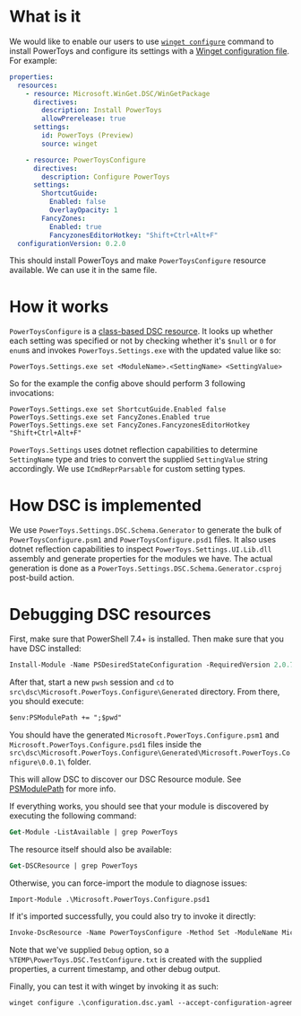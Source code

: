 # What is it

We would like to enable our users to use [`winget configure`](https://learn.microsoft.com/en-us/windows/package-manager/winget/configure) command to install PowerToys and configure its settings with a [Winget  configuration file](https://learn.microsoft.com/en-us/windows/package-manager/configuration/create). For example:

```yaml
properties:
  resources:
    - resource: Microsoft.WinGet.DSC/WinGetPackage
      directives:
        description: Install PowerToys
        allowPrerelease: true
      settings:
        id: PowerToys (Preview)
        source: winget

    - resource: PowerToysConfigure
      directives:
        description: Configure PowerToys
      settings:
        ShortcutGuide:
          Enabled: false
          OverlayOpacity: 1
        FancyZones:
          Enabled: true
          FancyzonesEditorHotkey: "Shift+Ctrl+Alt+F"
  configurationVersion: 0.2.0
```

This should install PowerToys and make `PowerToysConfigure` resource available. We can use it in the same file.

# How it works

`PowerToysConfigure` is a [class-based DSC resource](https://learn.microsoft.com/en-us/powershell/dsc/concepts/class-based-resources?view=dsc-2.0). It looks up whether each setting was specified or not by checking whether it's `$null` or `0` for `enum`s and invokes `PowerToys.Settings.exe` with the updated value like so:
```
PowerToys.Settings.exe set <ModuleName>.<SettingName> <SettingValue>
```

So for the example the config above should perform 3 following invocations:
```
PowerToys.Settings.exe set ShortcutGuide.Enabled false
PowerToys.Settings.exe set FancyZones.Enabled true
PowerToys.Settings.exe set FancyZones.FancyzonesEditorHotkey "Shift+Ctrl+Alt+F"
```

`PowerToys.Settings` uses dotnet reflection capabilities to determine `SettingName` type and tries to convert the supplied `SettingValue` string accordingly. We use `ICmdReprParsable` for custom setting types.


# How DSC is implemented

We use `PowerToys.Settings.DSC.Schema.Generator` to generate the bulk of `PowerToysConfigure.psm1` and `PowerToysConfigure.psd1` files. It also uses dotnet reflection capabilities to inspect `PowerToys.Settings.UI.Lib.dll` assembly and generate properties for the modules we have. The actual generation is done as a `PowerToys.Settings.DSC.Schema.Generator.csproj` post-build action.

# Debugging DSC resources

First, make sure that PowerShell 7.4+ is installed. Then make sure that you have DSC installed:

```ps
Install-Module -Name PSDesiredStateConfiguration -RequiredVersion 2.0.7
```

After that, start a new `pwsh` session and `cd` to `src\dsc\Microsoft.PowerToys.Configure\Generated` directory. From there, you should execute:
```ps
$env:PSModulePath += ";$pwd"
```

You should have the generated `Microsoft.PowerToys.Configure.psm1` and `Microsoft.PowerToys.Configure.psd1` files inside the `src\dsc\Microsoft.PowerToys.Configure\Generated\Microsoft.PowerToys.Configure\0.0.1\` folder.

This will allow DSC to discover our DSC Resource module. See [PSModulePath](https://learn.microsoft.com/en-us/powershell/module/microsoft.powershell.core/about/about_psmodulepath?view=powershell-7.4#long-description) for more info.

If everything works, you should see that your module is discovered by executing the following command:

```ps
Get-Module -ListAvailable | grep PowerToys
```

The resource itself should also be available:
```ps
Get-DSCResource | grep PowerToys
```

Otherwise, you can force-import the module to diagnose issues:

```
Import-Module .\Microsoft.PowerToys.Configure.psd1 
```

If it's imported successfully, you could also try to invoke it directly:

```ps
Invoke-DscResource -Name PowerToysConfigure -Method Set -ModuleName Microsoft.PowerToys.Configure -Property @{ Debug = $true; Awake = @{ Enabled = $false; Mode = "TIMED"; IntervalMinutes = "10" } }
```

Note that we've supplied `Debug` option, so a `%TEMP\PowerToys.DSC.TestConfigure.txt` is created with the supplied properties, a current timestamp, and other debug output.

Finally, you can test it with winget by invoking it as such:

```ps
winget configure .\configuration.dsc.yaml --accept-configuration-agreements --disable-interactivity
```